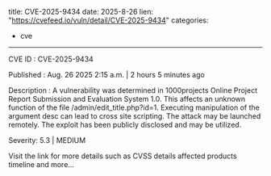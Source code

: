  
title: CVE-2025-9434
date: 2025-8-26
lien: "https://cvefeed.io/vuln/detail/CVE-2025-9434"
categories:
  - cve
---

CVE ID : CVE-2025-9434

Published :  Aug. 26
2025
2:15 a.m. | 2 hours
5 minutes ago

Description : A vulnerability was determined in 1000projects Online Project Report Submission and Evaluation System 1.0. This affects an unknown function of the file /admin/edit_title.php?id=1. Executing manipulation of the argument desc can lead to cross site scripting. The attack may be launched remotely. The exploit has been publicly disclosed and may be utilized.

Severity: 5.3 | MEDIUM

Visit the link for more details
such as CVSS details
affected products
timeline
and more...
